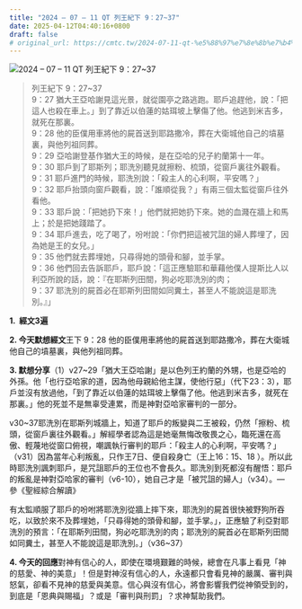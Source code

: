 ```yaml
---
title: "2024 – 07 – 11 QT 列王紀下 9：27~37"
date: 2025-04-12T04:40:16+0800
draft: false
# original_url: https://cmtc.tw/2024-07-11-qt-%e5%88%97%e7%8e%8b%e7%b4%80%e4%b8%8b-9%ef%bc%9a2737
---
```


![2024 – 07 – 11 QT 列王紀下 9：27~37](/images/qt.jpg  "2024 – 07 – 11 QT 列王紀下 9：27~37")

> 列王紀下 9：27~37  
> 9：27 猶大王亞哈謝見這光景，就從園亭之路逃跑。耶戶追趕他，說：「把這人也殺在車上。」到了靠近以伯蓮的姑珥坡上擊傷了他。他逃到米吉多，就死在那裏。  
> 9：28 他的臣僕用車將他的屍首送到耶路撒冷，葬在大衛城他自己的墳墓裏，與他列祖同葬。  
> 9：29 亞哈謝登基作猶大王的時候，是在亞哈的兒子約蘭第十一年。  
> 9：30 耶戶到了耶斯列；耶洗別聽見就擦粉、梳頭，從窗戶裏往外觀看。  
> 9：31 耶戶進門的時候，耶洗別說：「殺主人的心利啊，平安嗎？」  
> 9：32 耶戶抬頭向窗戶觀看，說：「誰順從我？」有兩三個太監從窗戶往外看他。  
> 9：33 耶戶說：「把她扔下來！」他們就把她扔下來。她的血濺在牆上和馬上；於是把她踐踏了。  
> 9：34 耶戶進去，吃了喝了，吩咐說：「你們把這被咒詛的婦人葬埋了，因為她是王的女兒。」  
> 9：35 他們就去葬埋她，只尋得她的頭骨和腳，並手掌。  
> 9：36 他們回去告訴耶戶，耶戶說：「這正應驗耶和華藉他僕人提斯比人以利亞所說的話，說：『在耶斯列田間，狗必吃耶洗別的肉；  
> 9：37 耶洗別的屍首必在耶斯列田間如同糞土，甚至人不能說這是耶洗別。』」

**1.  經文3遍**

**2. 今天默想經文**王下 9：28 他的臣僕用車將他的屍首送到耶路撒冷，葬在大衛城他自己的墳墓裏，與他列祖同葬。

**3. 默想分享**（1）v27~29「猶大王亞哈謝」是以色列王約蘭的外甥，也是亞哈的外孫。他「也行亞哈家的道，因為他母親給他主謀，使他行惡」（代下23：3），耶戶並沒有放過他，「到了靠近以伯蓮的姑珥坡上擊傷了他。他逃到米吉多，就死在那裏。」他的死並不是無辜受連累，而是神對亞哈家審判的一部分。

v30~37耶洗別在耶斯列城牆上，知道了耶戶的叛變與二王被殺，仍然「擦粉、梳頭，從窗戶裏往外觀看。」解經學者認為這是她毫無悔改敬畏之心，臨死還在高傲、輕蔑地從窗口俯視，嘲諷執行審判的耶戶：「殺主人的心利啊，平安嗎？」（v31）因為當年心利叛亂，只作王7日、便自殺身亡（王上16：15、18 ）。所以此時耶洗別諷刺耶戶，是咒詛耶戶的王位也不會長久。耶洗別到死都沒有醒悟：耶戶的叛亂是神對亞哈家的審判（v6-10），她自己才是「被咒詛的婦人」（v34）。—參《聖經綜合解讀》

有太監順服了耶戶的吩咐將耶洗別從牆上摔下來，耶洗別的屍首很快被野狗所吞吃，以致於來不及葬埋她，「只尋得她的頭骨和腳，並手掌。」，正應驗了利亞對耶洗別的預言：「在耶斯列田間，狗必吃耶洗別的肉；耶洗別的屍首必在耶斯列田間如同糞土，甚至人不能說這是耶洗別。」（v36~37）

**4. 今天的回應**對神有信心的人，即使在環境艱難的時候，總會在凡事上看見「神的慈愛、神的美意」！但是對神沒有信心的人，永遠都只會看見神的嚴厲、審判與怒氣，卻看不見神的慈愛與美意。信心與沒有信心，將會影響我們從神領受到的，到底是「恩典與賜福」？或是「審判與刑罰」？求神幫助我們。